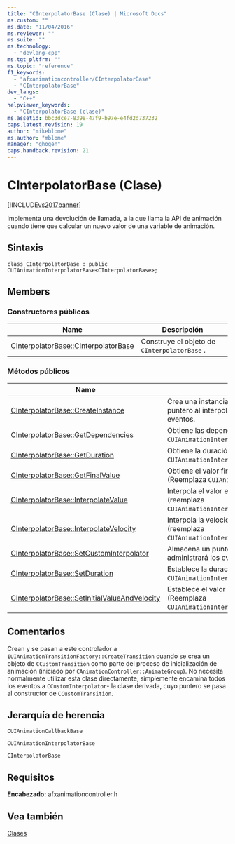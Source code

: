 ```yaml
---
title: "CInterpolatorBase (Clase) | Microsoft Docs"
ms.custom: ""
ms.date: "11/04/2016"
ms.reviewer: ""
ms.suite: ""
ms.technology: 
  - "devlang-cpp"
ms.tgt_pltfrm: ""
ms.topic: "reference"
f1_keywords: 
  - "afxanimationcontroller/CInterpolatorBase"
  - "CInterpolatorBase"
dev_langs: 
  - "C++"
helpviewer_keywords: 
  - "CInterpolatorBase (clase)"
ms.assetid: bbc3dce7-8398-47f9-b97e-e4fd2d737232
caps.latest.revision: 19
author: "mikeblome"
ms.author: "mblome"
manager: "ghogen"
caps.handback.revision: 21
---
```

# CInterpolatorBase (Clase)
[!INCLUDE[vs2017banner](../../assembler/inline/includes/vs2017banner.md)]

Implementa una devolución de llamada, a la que llama la API de animación cuando tiene que calcular un nuevo valor de una variable de animación.  
  
## Sintaxis  
  
```  
class CInterpolatorBase : public CUIAnimationInterpolatorBase<CInterpolatorBase>;  
```  
  
## Members  
  
### Constructores públicos  
  
|Name|Descripción|  
|----------|-----------------|  
|[CInterpolatorBase::CInterpolatorBase](../Topic/CInterpolatorBase::CInterpolatorBase.md)|Construye el objeto de `CInterpolatorBase` .|  
  
### Métodos públicos  
  
|Name|Descripción|  
|----------|-----------------|  
|[CInterpolatorBase::CreateInstance](../Topic/CInterpolatorBase::CreateInstance.md)|Crea una instancia de `CInterpolatorBase` y almacena un puntero al interpolador personalizado, que administrará eventos.|  
|[CInterpolatorBase::GetDependencies](../Topic/CInterpolatorBase::GetDependencies.md)|Obtiene las dependencias del interpolador.  \(Reemplaza `CUIAnimationInterpolatorBase::GetDependencies`.\)|  
|[CInterpolatorBase::GetDuration](../Topic/CInterpolatorBase::GetDuration.md)|Obtiene la duración del interpolador.  \(Reemplaza `CUIAnimationInterpolatorBase::GetDuration`.\)|  
|[CInterpolatorBase::GetFinalValue](../Topic/CInterpolatorBase::GetFinalValue.md)|Obtiene el valor final al que conduce el interpolador.  \(Reemplaza `CUIAnimationInterpolatorBase::GetFinalValue`.\)|  
|[CInterpolatorBase::InterpolateValue](../Topic/CInterpolatorBase::InterpolateValue.md)|Interpola el valor en un desplazamiento especificado \(reemplaza `CUIAnimationInterpolatorBase::InterpolateValue`.\)|  
|[CInterpolatorBase::InterpolateVelocity](../Topic/CInterpolatorBase::InterpolateVelocity.md)|Interpola la velocidad en un desplazamiento especificado \(reemplaza `CUIAnimationInterpolatorBase::InterpolateVelocity`.\)|  
|[CInterpolatorBase::SetCustomInterpolator](../Topic/CInterpolatorBase::SetCustomInterpolator.md)|Almacena un puntero al interpolador personalizado, que administrará los eventos.|  
|[CInterpolatorBase::SetDuration](../Topic/CInterpolatorBase::SetDuration.md)|Establece la duración de interpolador \(reemplaza `CUIAnimationInterpolatorBase::SetDuration`.\)|  
|[CInterpolatorBase::SetInitialValueAndVelocity](../Topic/CInterpolatorBase::SetInitialValueAndVelocity.md)|Establece el valor inicial y el progreso del interpolador.  \(Reemplaza `CUIAnimationInterpolatorBase::SetInitialValueAndVelocity`.\)|  
  
## Comentarios  
 Crean y se pasan a este controlador a `IUIAnimationTransitionFactory::CreateTransition` cuando se crea un objeto de `CCustomTransition` como parte del proceso de inicialización de animación \(iniciado por `CAnimationController::AnimateGroup`\).  No necesita normalmente utilizar esta clase directamente, simplemente encamina todos los eventos a `CCustomInterpolator`\- la clase derivada, cuyo puntero se pasa al constructor de `CCustomTransition`.  
  
## Jerarquía de herencia  
 `CUIAnimationCallbackBase`  
  
 `CUIAnimationInterpolatorBase`  
  
 `CInterpolatorBase`  
  
## Requisitos  
 **Encabezado:** afxanimationcontroller.h  
  
## Vea también  
 [Clases](../../mfc/reference/mfc-classes.md)